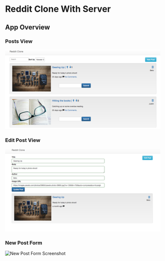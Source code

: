 # Reddit Clone With Server

## App Overview

### Posts View

![App Screenshot](https://github.com/JonDRamer/Angular-PostgreSQL-Reddit-Clone/blob/master/screenshots/Reddit%20Clone.png)

### Edit Post View

![Edit Page Screenshot](https://github.com/JonDRamer/Angular-PostgreSQL-Reddit-Clone/blob/master/screenshots/Edit%20Post.png)

### New Post Form

![New Post Form Screenshot]()

